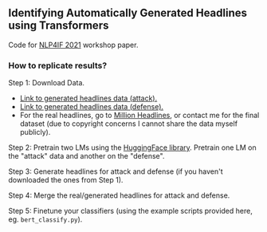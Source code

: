 ## Identifying Automatically Generated Headlines using Transformers

Code for [NLP4IF 2021](http://www.netcopia.net/nlp4if/) workshop paper.

### How to replicate results?

Step 1: Download Data.
  * [Link to generated headlines data (attack).](https://drive.google.com/file/d/1pGNqrQmNxIlKDQYux9mCip-H-bSsreSY/view?usp=sharing)
  * [Link to generated headlines data (defense).](https://drive.google.com/file/d/1y_zFKSpJ2CTRnSoUq7cz3q4Ir-bERKVl/view?usp=sharing)
  * For the real headlines, go to [Million Headlines](https://www.kaggle.com/therohk/million-headlines), or contact me for the final dataset (due to copyright concerns I cannot share the data myself publicly).

Step 2: Pretrain two LMs using the [HuggingFace library](https://github.com/huggingface/transformers/tree/master/examples/language-modeling). Pretrain one LM on the "attack" data and another on the "defense".

Step 3: Generate headlines for attack and defense (if you haven't downloaded the ones from Step 1).

Step 4: Merge the real/generated headlines for attack and defense.

Step 5: Finetune your classifiers (using the example scripts provided here, eg. `bert_classify.py`).
